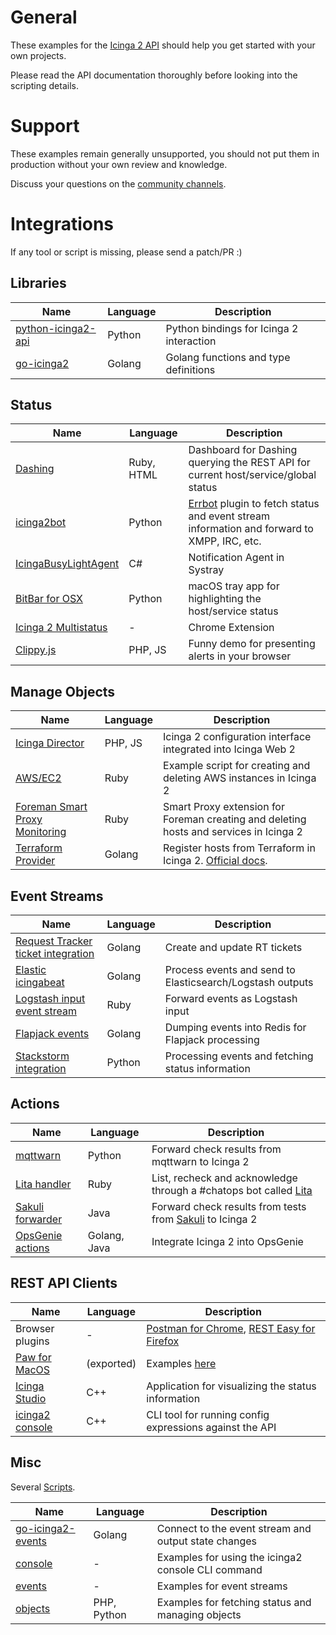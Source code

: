 # General

These examples for the [Icinga 2 API](http://docs.icinga.com/icinga2/latest/doc/module/icinga2/chapter/icinga2-api#icinga2-api)
should help you get started with your own projects.

Please read the API documentation thoroughly before looking
into the scripting details.

# Support

These examples remain generally unsupported, you should not put them in
production without your own review and knowledge.

Discuss your questions on the [community channels](https://www.icinga.com/community/get-involved/).

# Integrations

If any tool or script is missing, please send a patch/PR :)

## Libraries

Name												| Language	| Description
------------------------------------------------------------------------------------------------|---------------|--------------------------------------------------------
[python-icinga2-api](https://pypi.python.org/pypi/python-icinga2api)				| Python	| Python bindings for Icinga 2 interaction
[go-icinga2](https://github.com/xert/go-icinga2)						| Golang	| Golang functions and type definitions

## Status

Name												| Language	| Description
------------------------------------------------------------------------------------------------|---------------|--------------------------------------------------------
[Dashing](https://github.com/icinga/dashing-icinga2)						| Ruby, HTML	| Dashboard for Dashing querying the REST API for current host/service/global status
[icinga2bot](https://github.com/reikoNeko/icinga2bot)						| Python	| [Errbot](http://errbot.io/en/latest/user_guide/setup.html) plugin to fetch status and event stream information and forward to XMPP, IRC, etc.
[IcingaBusyLightAgent](https://github.com/stdevel/IcingaBusylightAgent) 			| C#		| Notification Agent in Systray
[BitBar for OSX](https://getbitbar.com/plugins/Dev/Icinga2/icinga2.24m.py)			| Python	| macOS tray app for highlighting the host/service status
[Icinga 2 Multistatus](https://chrome.google.com/webstore/detail/icinga-multi-status/khabbhcojgkibdeipanmiphceeoiijal/related)	| - 	| Chrome Extension
[Clippy.js](clippy.js/)										| PHP, JS	| Funny demo for presenting alerts in your browser

## Manage Objects

Name												| Language	| Description
------------------------------------------------------------------------------------------------|---------------|--------------------------------------------------------
[Icinga Director](https://www.icinga.org/products/icinga-web-2-modules/) 			| PHP, JS	| Icinga 2 configuration interface integrated into Icinga Web 2
[AWS/EC2](aws-ec2/)										| Ruby		| Example script for creating and deleting AWS instances in Icinga 2
[Foreman Smart Proxy Monitoring](https://github.com/theforeman/smart_proxy_monitoring)		| Ruby		| Smart Proxy extension for Foreman creating and deleting hosts and services in Icinga 2
[Terraform Provider](https://github.com/lrsmith/terraform-provider-icinga2)			| Golang	| Register hosts from Terraform in Icinga 2. [Official docs](https://www.terraform.io/docs/providers/icinga2/index.html).

## Event Streams

Name												| Language	| Description
------------------------------------------------------------------------------------------------|---------------|--------------------------------------------------------
[Request Tracker ticket integration](https://github.com/bytemine/icinga2rt)			| Golang	| Create and update RT tickets
[Elastic icingabeat](https://github.com/icinga/icingabeat)					| Golang	| Process events and send to Elasticsearch/Logstash outputs
[Logstash input event stream](https://github.com/bobapple/logstash-input-icinga_eventstream)	| Ruby		| Forward events as Logstash input
[Flapjack events](https://github.com/sol1/flapjack-icinga2)					| Golang	| Dumping events into Redis for Flapjack processing
[Stackstorm integration](https://github.com/StackStorm-Exchange/stackstorm-icinga2)		| Python	| Processing events and fetching status information

## Actions

Name												| Language	| Description
------------------------------------------------------------------------------------------------|---------------|--------------------------------------------------------
[mqttwarn](https://github.com/jpmens/mqttwarn#icinga2)						| Python	| Forward check results from mqttwarn to Icinga 2
[Lita handler](https://github.com/tuxmea/lita-icinga2)						| Ruby		| List, recheck and acknowledge through a #chatops bot called [Lita](https://github.com/litaio/lita)
[Sakuli forwarder](http://sakuli.readthedocs.io/en/dev/forwarder-icinga2api/)			| Java		| Forward check results from tests from [Sakuli](https://github.com/ConSol/sakuli) to Icinga 2
[OpsGenie actions](https://www.opsgenie.com/docs/integrations/icinga2-integration)		| Golang, Java	| Integrate Icinga 2 into OpsGenie


## REST API Clients

Name												| Language	| Description
------------------------------------------------------------------------------------------------|---------------|--------------------------------------------------------
Browser plugins											| -		| [Postman for Chrome](https://www.getpostman.com), [REST Easy for Firefox](https://addons.mozilla.org/en-US/firefox/addon/rest-easy/?src=userprofile)
[Paw for MacOS](https://paw.cloud)								| (exported)	| Examples [here](paw/)
[Icinga Studio](http://docs.icinga.org/icinga2/latest/doc/module/icinga2/toc#!/icinga2/latest/doc/module/icinga2/chapter/icinga2-api#icinga2-api-clients-icinga-studio)	| C++	| Application for visualizing the status information
[icinga2 console](http://docs.icinga.org/icinga2/latest/doc/module/icinga2/toc#!/icinga2/latest/doc/module/icinga2/chapter/icinga2-api#icinga2-api-clients-cli-console)	| C++	| CLI tool for running config expressions against the API

## Misc

Several [Scripts](scripts/).

Name												| Language	| Description
------------------------------------------------------------------------------------------------|---------------|--------------------------------------------------------
[go-icinga2-events](go-icinga2-events/)								| Golang	| Connect to the event stream and output state changes
[console](scripts/console/)									| -		| Examples for using the icinga2 console CLI command
[events](scripts/events/)									| -		| Examples for event streams
[objects](scripts/objects/)									| PHP, Python	| Examples for fetching status and managing objects
